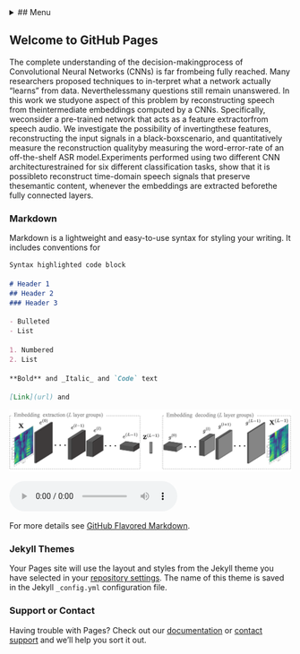 
<details>
<summary>## Menu</summary>
<ul><li>[Home](index.md)</li>
<li>[Vggish results](vggish_results.md)</li></ul>
<li>[SmallEnc results](smallenc_results.md)</li></ul> 
</details>


## Welcome to GitHub Pages

The complete understanding of the decision-makingprocess  of  Convolutional  Neural  Networks  (CNNs)  is  far  frombeing fully reached. Many researchers proposed techniques to in-terpret what a network actually “learns” from data. Neverthelessmany  questions  still  remain  unanswered.  In  this  work  we  studyone  aspect  of  this  problem  by  reconstructing  speech  from  theintermediate  embeddings  computed  by  a  CNNs.  Specifically,  weconsider  a  pre-trained  network  that  acts  as  a  feature  extractorfrom  speech  audio.  We  investigate  the  possibility  of  invertingthese  features,  reconstructing  the  input  signals  in  a  black-boxscenario,  and  quantitatively  measure  the  reconstruction  qualityby measuring the word-error-rate of an off-the-shelf ASR model.Experiments  performed  using  two  different  CNN  architecturestrained for six different classification tasks, show that it is possibleto   reconstruct   time-domain   speech   signals   that   preserve   thesemantic content, whenever the embeddings are extracted beforethe  fully  connected  layers.

### Markdown

Markdown is a lightweight and easy-to-use syntax for styling your writing. It includes conventions for

```markdown
Syntax highlighted code block

# Header 1
## Header 2
### Header 3

- Bulleted
- List

1. Numbered
2. List

**Bold** and _Italic_ and `Code` text

[Link](url) and 
```
![Image](images/home/pipeline_1.png)

<audio controls>
<source src="audio/LJ049-0209.wav" type="audio/mpeg">
Your browser does not support the audio element.
</audio>


For more details see [GitHub Flavored Markdown](https://guides.github.com/features/mastering-markdown/).

### Jekyll Themes

Your Pages site will use the layout and styles from the Jekyll theme you have selected in your [repository settings](https://github.com/polimi-ispl/speech_reconstruction_embeddings/settings). The name of this theme is saved in the Jekyll `_config.yml` configuration file.

### Support or Contact

Having trouble with Pages? Check out our [documentation](https://docs.github.com/categories/github-pages-basics/) or [contact support](https://support.github.com/contact) and we’ll help you sort it out.
